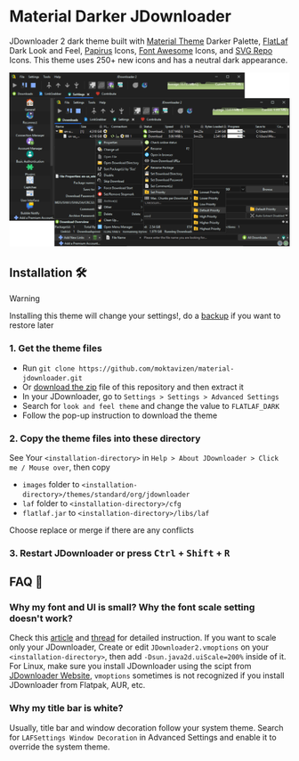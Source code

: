 # Material Darker JDownloader

JDownloader 2 dark theme built with [Material
Theme](https://github.com/material-theme/vsc-material-theme) Darker Palette,
[FlatLaf](https://github.com/JFormDesigner/FlatLaf) Dark Look and Feel,
[Papirus](https://github.com/PapirusDevelopmentTeam/papirus-icon-theme) Icons,
[Font Awesome](https://fontawesome.com/) Icons, and [SVG
Repo](https://www.svgrepo.com/) Icons. This theme uses 250+ new icons and has a
neutral dark appearance.

![theme preview](assets/theme-preview.png)

## Installation 🛠️

> [!WARNING]
> Installing this theme will change your settings!, do a
> [backup](https://support.jdownloader.org/en/knowledgebase/article/backup-restore-configuration)
> if you want to restore later

### 1. Get the theme files

- Run `git clone https://github.com/moktavizen/material-jdownloader.git`
- Or [download the
  zip](https://github.com/moktavizen/material-darker-jdownloader/archive/master.zip)
  file of this repository and then extract it
- In your JDownloader, go to `Settings > Settings > Advanced Settings`
- Search for `look and feel theme` and change the value to `FLATLAF_DARK`
- Follow the pop-up instruction to download the theme

### 2. Copy the theme files into these directory

See Your `<installation-directory>` in `Help > About JDownloader > Click me /
Mouse over`, then copy

- `images` folder to `<installation-directory>/themes/standard/org/jdownloader`
- `laf` folder to `<installation-directory>/cfg`
- `flatlaf.jar` to `<installation-directory>/libs/laf`

Choose replace or merge if there are any conflicts

### 3. Restart JDownloader or press <kbd>Ctrl</kbd> + <kbd>Shift</kbd> + <kbd>R</kbd>

## FAQ 📑

### Why my font and UI is small? Why the font scale setting doesn't work?

Check this
[article](https://support.jdownloader.org/en/knowledgebase/article/high-dpi-support)
and [thread](https://board.jdownloader.org/showthread.php?p=532602#post532602)
for detailed instruction. If you want to scale only your JDownloader, Create or
edit `JDownloader2.vmoptions` on your `<installation-directory>`, then add
`-Dsun.java2d.uiScale=200%` inside of it. For Linux, make sure you install
JDownloader using the scipt from [JDownloader
Website](https://jdownloader.org/download/index), `vmoptions` sometimes is not
recognized if you install JDownloader from Flatpak, AUR, etc.

### Why my title bar is white?

Usually, title bar and window decoration follow your system theme. Search for
`LAFSettings Window Decoration` in Advanced Settings and enable it to override
the system theme.
